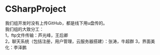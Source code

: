 # CSharpProject
我们组开发时没有上传GitHub，都是线下用u盘传的。  
我们组的大致分工：  
1，ftp文件传输：芦光峰，王后卿  
2，聊天系统（包括注册，用户管理，云服务器搭建）：张涛，牛超群
3，界面美化：李泽鹏
